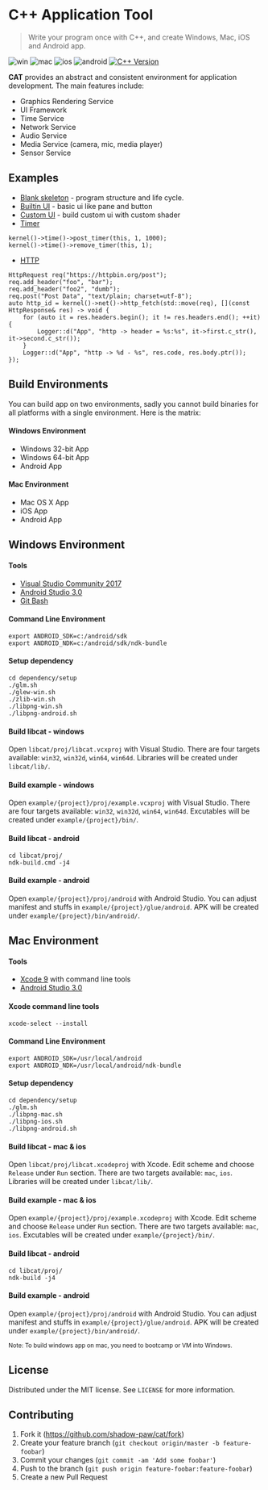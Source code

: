 # C++ Application Tool
> Write your program once with C++, and create Windows, Mac, iOS and Android app.

![win](https://img.shields.io/badge/win-pass-brightgreen.svg)
![mac](https://img.shields.io/badge/mac-pass-brightgreen.svg)
![ios](https://img.shields.io/badge/ios-pass-brightgreen.svg)
![android](https://img.shields.io/badge/android-pass-brightgreen.svg)
[![C++ Version][cpp-image]][cpp-url]

**CAT** provides an abstract and consistent environment for application development. The main features include:
- Graphics Rendering Service
- UI Framework
- Time Service
- Network Service
- Audio Service
- Media Service (camera, mic, media player)
- Sensor Service

## Examples
- [Blank skeleton](example/blank/src/bootapp.cpp) - program structure and life cycle.
- [Builtin UI](example/ui_builtin/src/bootapp.cpp) - basic ui like pane and button
- [Custom UI](example/ui_custom/src/bootapp.cpp) - build custom ui with custom shader
- [Timer](example/timer/src/bootapp.cpp)
```
kernel()->time()->post_timer(this, 1, 1000);
kernel()->time()->remove_timer(this, 1);
```
- [HTTP](example/http/src/bootapp.cpp)
```
HttpRequest req("https://httpbin.org/post");
req.add_header("foo", "bar");
req.add_header("foo2", "dumb");
req.post("Post Data", "text/plain; charset=utf-8");
auto http_id = kernel()->net()->http_fetch(std::move(req), [](const HttpResponse& res) -> void {
    for (auto it = res.headers.begin(); it != res.headers.end(); ++it) {
        Logger::d("App", "http -> header = %s:%s", it->first.c_str(), it->second.c_str());
    }
    Logger::d("App", "http -> %d - %s", res.code, res.body.ptr());
});
```

## Build Environments
You can build app on two environments, sadly you cannot build binaries for all platforms with a single environment. Here is the matrix:

#### Windows Environment
- Windows 32-bit App
- Windows 64-bit App
- Android App

#### Mac Environment
- Mac OS X App
- iOS App
- Android App

## Windows Environment
#### Tools
- [Visual Studio Community 2017][visualstudio-url]
- [Android Studio 3.0][android-url]
- [Git Bash][git-url]

#### Command Line Environment
```
export ANDROID_SDK=c:/android/sdk
export ANDROID_NDK=c:/android/sdk/ndk-bundle
```

#### Setup dependency
```
cd dependency/setup
./glm.sh
./glew-win.sh
./zlib-win.sh
./libpng-win.sh
./libpng-android.sh
```

#### Build libcat - windows
Open `libcat/proj/libcat.vcxproj` with Visual Studio. There are four targets available: `win32`, `win32d`, `win64`, `win64d`. Libraries will be created under `libcat/lib/`.

#### Build example - windows
Open `example/{project}/proj/example.vcxproj` with Visual Studio. There are four targets available: `win32`, `win32d`, `win64`, `win64d`. Excutables will be created under `example/{project}/bin/`.

#### Build libcat - android
```
cd libcat/proj/
ndk-build.cmd -j4
```
  
#### Build example - android
Open `example/{project}/proj/android` with Android Studio. You can adjust manifest and stuffs in `example/{project}/glue/android`. APK will be created under `example/{project}/bin/android/`.

## Mac Environment
#### Tools
- [Xcode 9][xcode-url] with command line tools
- [Android Studio 3.0][android-url]

#### Xcode command line tools
```
xcode-select --install
```

#### Command Line Environment
```
export ANDROID_SDK=/usr/local/android
export ANDROID_NDK=/usr/local/android/ndk-bundle
```

#### Setup dependency
```
cd dependency/setup
./glm.sh
./libpng-mac.sh
./libpng-ios.sh
./libpng-android.sh
```

#### Build libcat - mac & ios
Open `libcat/proj/libcat.xcodeproj` with Xcode. Edit scheme and choose ``Release`` under ``Run`` section. There are two targets available: `mac`, `ios`. Libraries will be created under `libcat/lib/`.

#### Build example - mac & ios
Open `example/{project}/proj/example.xcodeproj` with Xcode. Edit scheme and choose ``Release`` under ``Run`` section. There are two targets available: `mac`, `ios`. Excutables will be created under `example/{project}/bin/`.

#### Build libcat - android
```
cd libcat/proj/
ndk-build -j4
```

#### Build example - android
Open `example/{project}/proj/android` with Android Studio. You can adjust manifest and stuffs in `example/{project}/glue/android`. APK will be created under `example/{project}/bin/android/`.

<sup>Note: To build windows app on mac, you need to bootcamp or VM into Windows.</sup>

## License

Distributed under the MIT license. See ``LICENSE`` for more information.

## Contributing

1. Fork it (<https://github.com/shadow-paw/cat/fork>)
2. Create your feature branch (`git checkout origin/master -b feature-foobar`)
3. Commit your changes (`git commit -am 'Add some foobar'`)
4. Push to the branch (`git push origin feature-foobar:feature-foobar`)
5. Create a new Pull Request

<!-- Markdown link & img dfn's -->
[cpp-image]: https://img.shields.io/badge/c%2B%2B-14-green.svg
[cpp-url]: https://en.wikipedia.org/wiki/C%2B%2B14
[visualstudio-url]: https://www.visualstudio.com/downloads/
[xcode-url]: https://developer.apple.com/xcode/
[android-url]: https://developer.android.com/studio/index.html
[git-url]: https://git-scm.com/downloads

